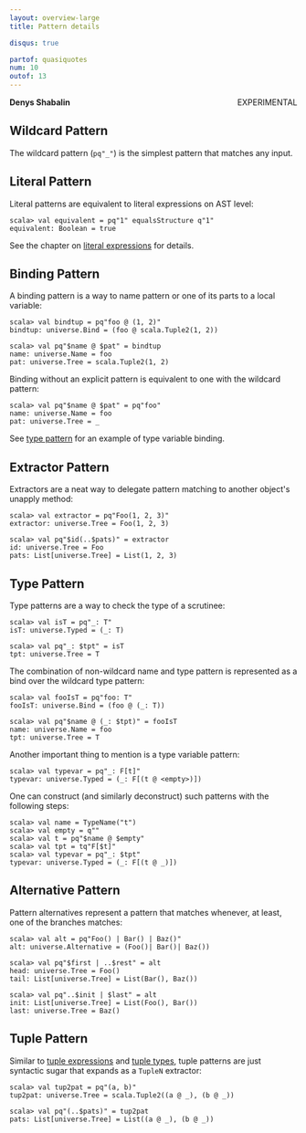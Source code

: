 ```yaml
---
layout: overview-large
title: Pattern details

disqus: true

partof: quasiquotes
num: 10
outof: 13
---
```

**Denys Shabalin** <span class="label warning" style="float: right;">EXPERIMENTAL</span>

## Wildcard Pattern

The wildcard pattern (`pq"_"`) is the simplest pattern that matches any input.

## Literal Pattern

Literal patterns are equivalent to literal expressions on AST level:

    scala> val equivalent = pq"1" equalsStructure q"1"
    equivalent: Boolean = true

See the chapter on [literal expressions](/overviews/quasiquotes/expression-details.html#literal) for details.

## Binding Pattern

A binding pattern is a way to name pattern or one of its parts to a local variable:

    scala> val bindtup = pq"foo @ (1, 2)"
    bindtup: universe.Bind = (foo @ scala.Tuple2(1, 2))

    scala> val pq"$name @ $pat" = bindtup
    name: universe.Name = foo
    pat: universe.Tree = scala.Tuple2(1, 2)

Binding without an explicit pattern is equivalent to one with the wildcard pattern:

    scala> val pq"$name @ $pat" = pq"foo"
    name: universe.Name = foo
    pat: universe.Tree = _

See [type pattern](#type-pattern) for an example of type variable binding.

## Extractor Pattern

Extractors are a neat way to delegate pattern matching to another object's unapply method:

    scala> val extractor = pq"Foo(1, 2, 3)"
    extractor: universe.Tree = Foo(1, 2, 3)

    scala> val pq"$id(..$pats)" = extractor
    id: universe.Tree = Foo
    pats: List[universe.Tree] = List(1, 2, 3)

## Type Pattern

Type patterns are a way to check the type of a scrutinee:

    scala> val isT = pq"_: T"
    isT: universe.Typed = (_: T)

    scala> val pq"_: $tpt" = isT
    tpt: universe.Tree = T

The combination of non-wildcard name and type pattern is represented as a bind over the wildcard type pattern:

    scala> val fooIsT = pq"foo: T"
    fooIsT: universe.Bind = (foo @ (_: T))

    scala> val pq"$name @ (_: $tpt)" = fooIsT
    name: universe.Name = foo
    tpt: universe.Tree = T

Another important thing to mention is a type variable pattern:

    scala> val typevar = pq"_: F[t]"
    typevar: universe.Typed = (_: F[(t @ <empty>)])

One can construct (and similarly deconstruct) such patterns with the following steps:

    scala> val name = TypeName("t")
    scala> val empty = q""
    scala> val t = pq"$name @ $empty"
    scala> val tpt = tq"F[$t]"
    scala> val typevar = pq"_: $tpt"
    typevar: universe.Typed = (_: F[(t @ _)])

## Alternative Pattern

Pattern alternatives represent a pattern that matches whenever, at least, one of the branches matches:

    scala> val alt = pq"Foo() | Bar() | Baz()"
    alt: universe.Alternative = (Foo()| Bar()| Baz())

    scala> val pq"$first | ..$rest" = alt
    head: universe.Tree = Foo()
    tail: List[universe.Tree] = List(Bar(), Baz())

    scala> val pq"..$init | $last" = alt
    init: List[universe.Tree] = List(Foo(), Bar())
    last: universe.Tree = Baz()

## Tuple Pattern

Similar to [tuple expressions](/overviews/quasiquotes/expression-details.html#tuple) and [tuple types](/overviews/quasiquotes/type-details.html#tuple-type), tuple patterns are just syntactic sugar that expands as a `TupleN` extractor:

    scala> val tup2pat = pq"(a, b)"
    tup2pat: universe.Tree = scala.Tuple2((a @ _), (b @ _))

    scala> val pq"(..$pats)" = tup2pat
    pats: List[universe.Tree] = List((a @ _), (b @ _))
